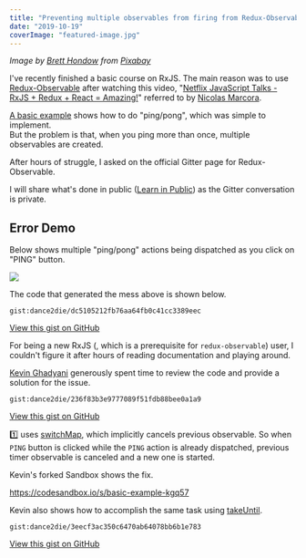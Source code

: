 ```yaml
---
title: "Preventing multiple observables from firing from Redux-Observable"
date: "2019-10-19"
coverImage: "featured-image.jpg"
---
```


_Image by_ [_Brett Hondow_](https://pixabay.com/users/Brett_Hondow-49958/?utm_source=link-attribution&utm_medium=referral&utm_campaign=image&utm_content=1205609) _from_ [_Pixabay_](https://pixabay.com/?utm_source=link-attribution&utm_medium=referral&utm_campaign=image&utm_content=1205609)

I've recently finished a basic course on RxJS. The main reason was to use [Redux-Observable](https://redux-observable.js.org/) after watching this video, "[Netflix JavaScript Talks - RxJS + Redux + React = Amazing!](https://www.youtube.com/watch?v=AslncyG8whg)" referred to by [Nicolas Marcora](https://twitter.com/nicolasmarcora).

[A basic example](https://redux-observable.js.org/docs/basics/Epics.html#a-basic-example) shows how to do "ping/pong", which was simple to implement.  
But the problem is that, when you ping more than once, multiple observables are created.

After hours of struggle, I asked on the official Gitter page for Redux-Observable.

I will share what's done in public ([Learn in Public](https://www.swyx.io/writing/learn-in-public/)) as the Gitter conversation is private.

## Error Demo

Below shows multiple "ping/pong" actions being dispatched as you click on "PING" button.

![](https://i2.wp.com/www.slightedgecoder.com/wp-content/uploads/2019/10/01-multiple-observables-dispatched.gif?fit=1024%2C999&ssl=1)

The code that generated the mess above is shown below.

``gist:dance2die/dc5105212fb76aa64fb0c41cc3389eec``

<a href="https://gist.github.com/dance2die/dc5105212fb76aa64fb0c41cc3389eec">View this gist on GitHub</a>

For being a new RxJS (, which is a prerequisite for `redux-observable`) user, I couldn't figure it after hours of reading documentation and playing around.

[Kevin Ghadyani](http://kevinghadyani.info/) generously spent time to review the code and provide a solution for the issue.

``gist:dance2die/236f83b3e9777089f51fdb88bee0a1a9``

<a href="https://gist.github.com/dance2die/236f83b3e9777089f51fdb88bee0a1a9">View this gist on GitHub</a>

1️⃣ uses [switchMap](https://rxjs.dev/api/operators/switchMap), which implicitly cancels previous observable. So when `PING` button is clicked while the `PING` action is already dispatched, previous timer observable is canceled and a new one is started.

Kevin's forked Sandbox shows the fix.

https://codesandbox.io/s/basic-example-kgq57

Kevin also shows how to accomplish the same task using [takeUntil](https://rxjs.dev/api/operators/takeUntil).

``gist:dance2die/3eecf3ac350c6470ab64078bb6b1e783``

<a href="https://gist.github.com/dance2die/3eecf3ac350c6470ab64078bb6b1e783">View this gist on GitHub</a>
